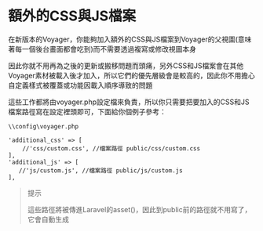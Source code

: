 # 額外的CSS與JS檔案

在新版本的Voyager，你能夠加入額外的CSS與JS檔案到Voyager的父視圖\(意味著每一個後台畫面都會吃到\)而不需要透過複寫或修改視圖本身

因此你就不用再為之後的更新或搬移問題而頭痛，另外CSS和JS檔案會在其他Voyager素材被載入後才加入，所以它們的優先層級會是較高的，因此你不用擔心自定義樣式被覆蓋或功能因載入順序導致的問題

這些工作都將由voyager.php設定檔來負責，所以你只需要把要加入的CSS和JS檔案路徑寫在設定裡頭即可，下面給你個例子參考：

```text
\\config\voyager.php

'additional_css' => [
    //'css/custom.css', //檔案路徑 public/css/custom.css
],
'additional_js' => [
   //'js/custom.js', //檔案路徑 public/js/custom.js
],
```

> 提示
>
> 這些路徑將被傳進Laravel的asset\(\)，因此到public前的路徑就不用寫了，它會自動生成

